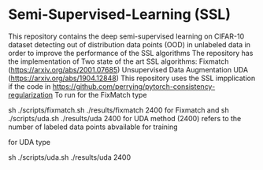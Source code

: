 # Semi-Supervised-Learning (SSL)
This repository contains the deep semi-supervised learning on CIFAR-10 dataset detecting out of distribution data points (OOD)
in unlabeled data in order to improve the performance of the SSL algorithms
The repository has the implementation of Two state of the art SSL algorithms:
Fixmatch (https://arxiv.org/abs/2001.07685) 
Unsupervised Data Augmentation UDA (https://arxiv.org/abs/1904.12848)
This repository uses the  SSL impplication if the code in  https://github.com/perrying/pytorch-consistency-regularization
To run for the FixMatch type

sh ./scripts/fixmatch.sh ./results/fixmatch 2400 for Fixmatch and sh ./scripts/uda.sh ./results/uda 2400 for UDA method
(2400) refers to the number of  labeled data points abvailable for training

for UDA type

sh ./scripts/uda.sh ./results/uda 2400

